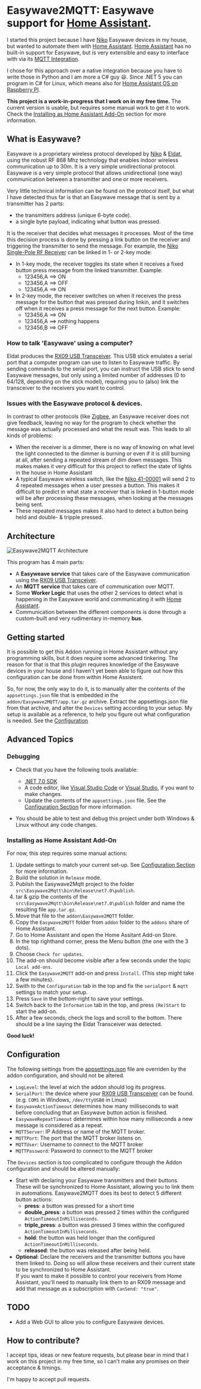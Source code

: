 # Easywave2MQTT: Easywave support for [Home Assistant](https://www.home-assistant.io/).

I started this project because I have [Niko](https://www.niko.eu/) Easywave devices in my house, but wanted to automate them with [Home Assistant](https://www.home-assistant.io/).  [Home Assistant](https://www.home-assistant.io/) has no built-in support for Easywave, but is very extensible and easy to interface with via its [MQTT Integration](https://www.home-assistant.io/integrations/mqtt/).

I chose for this approach over a native integration because you have to write those in Python and I am more a C# guy :smiley:. Since .NET 5 you can program in C# for Linux, which means also for [Home Assistant OS on Raspberry PI](https://www.home-assistant.io/installation/raspberrypi).

**This project is a work-in-progress that I work on in my free time.**  The current version is usable, but requires some manual work to get it to work.  Check the [Installing as Home Assistant Add-On](#installing-as-home-assistant-add-on) section for more information.

## What is Easywave?

Easywave is a proprietary wireless protocol developed by [Niko](https://www.niko.eu/) & [Eldat](https://www.eldat.de/), using the robust RF 868 Mhz technology that enables indoor wireless communication up to 30m.  It is a very simple unidirectional protocol. Easywave is a very simple protocol that allows unidirectional (one way) communication between a transmitter and one or more receivers.

Very little technical information can be found on the protocol itself, but what I have detected thus far is that an Easywave message that is sent by a transmitter has 2 parts:

- the transmitters address (unique 6-byte code).
- a single byte payload, indicating what button was pressed.

It is the receiver that decides what messages it processes.  Most of the time this decision process is done by pressing a link button
on the receiver and triggering the transmitter to send the message. For example, the 
[Niko Single-Pole RF Receiver](https://www.niko.eu/en/products/switching-material-and-socket-outlets/wireless-solutions/one-channel-flush-mounting-wireless-receiver-single-pole-potential-free-productmodel-niko-3f9e1469-93a4-5b9e-94aa-da26caa6a03a)
can be linked in 1- or 2-key mode:

- In 1-key mode, the receiver toggles its state when it receives a fixed button press message from the linked transmitter.
  Example:
  - 123456,A ==> ON
  - 123456,A ==> OFF
  - 123456,A ==> ON
- In 2-key mode, the receiver switches on when it receives the press message for the button that was pressed during linkin, and it switches off when it receives a press message for the next button.
  Example:
  - 123456,A ==> ON
  - 123456,A ==> nothing happens
  - 123456,B ==> OFF

### How to talk 'Easywave' using a computer?

Eldat produces the [RX09 USB Transceiver](https://www.eldat.de/produkte/schnittstellen/rx09e_en.html). This USB stick emulates a serial port that a computer program can use to listen to Easywave traffic. By sending commands to the serial port, you can instruct the USB stick to send Easywave messages, but only using a limited number of addresses (0 to 64/128, depending on the stick model), requiring you to (also) link the transceiver to the receivers you want to control.

### Issues with the Easywave protocol & devices.

In contrast to other protocols (like [Zigbee](https://en.wikipedia.org/wiki/Zigbee), an Easywave receiver does not give feedback, leaving no way for the program to check whether the message was actually processed and what the result was.  This leads to all kinds of problems:

- When the receiver is a dimmer, there is no way of knowing on what level the light connected to the dimmer is burning or even if it is still burning at all, after sending a repeated stream of dim down messages.
  This makes makes it very difficult for this project to reflect the state of lights in the house in Home Assistant
- A typical Easywave wireless switch, like the [Niko 41-00001](https://www.niko.eu/en/products/wireless-controls/wireless-switch-with-two-buttons-productmodel-niko-fbacd5f6-94fc-5ce9-af7c-7394469b12c0) will send 2 to 4 repeated messages when a user presses a button.  This makes it difficult to predict in what state a receiver that is linked in 1-button mode will be after processing these messages, when looking at the messages being sent.
- These repeated messages makes it also hard to detect a button being held and double- & tripple pressed.

## Architecture

![Easywave2MQTT Architecture](./blob/main/Architecture.png)

This program has 4 main parts:

- A **Easyweave service** that takes care of the Easywave communication using the [RX09 USB Transceiver](https://www.eldat.de/produkte/schnittstellen/rx09e_en.html).
- An **MQTT service** that takes care of communication over MQTT.
- Some **Worker Logic** that uses the other 2 services to detect what is happening in the Easywave world and 
  communicating it with [Home Assistant](https://www.home-assistant.io/).
- Communication between the different components is done through a custom-built and very rudimentary in-memory **bus**.

## Getting started

It is possible to get this Addon running in Home Assistant without any programming skills, but it does require some advanced tinkering.  The reason for that is that this plugin requires knowledge of the Easywave devices in your house and I haven't yet been able to figure out how this configuration can be done from within Home Assistent.

So, for now, the only way to do it, is to manually alter the contents of the `appsettings.json` file that is embedded in the `addon/Easywave2MQTT/app.tar.gz` archive.
Extract the appsettings.json file from that archive, and alter the `Devices` setting according to your setup.  My setup is available as a reference, to help you figure out what configuration is needed.  See the [Configuration]()



## Advanced Topics

### Debugging

- Check that you have the following tools available:

  - [.NET 7.0 SDK](https://dotnet.microsoft.com/en-us/download/dotnet/7.0)
  - A code editor, like [Visual Studio Code](https://code.visualstudio.com/) or [Visual Studio](https://visualstudio.microsoft.com/), if you want to make changes.
  - Update the contents of the `appsettings.json` file.  See the [Configuration Section](#configuration) for more information.
- You should be able to test and debug this project under both Windows & Linux without any code changes.

### Installing as Home Assistant Add-On

For now, this step requires some manual actions:

1) Update settings to match your current set-up.  See [Configuration Section](#configuration) for more information.
2) Build the solution in `Release` mode.
3) Publish the Easywave2Mqtt project to the folder `src\Easywave2Mqtt\bin\Release\net7.0\publish`.
4) tar & gzip the contents of the `src\Easywave2Mqtt\bin\Release\net7.0\publish` folder and name the resulting file `app.tar.gz`.
5) Move that file to the `addon\Easywave2MQTT` folder.
6) Copy the `Easywave2MQTT` folder from `addon` folder to the `addons` share of Home Assistant.
7) Go to Home Assistant and open the Home Assitant Add-on Store.
8) In the top righthand corner, press the Menu button (the one with the 3 dots).
9) Choose `Check for updates`.
10) The add-on should become visible after a few seconds under the topic `Local add-ons`.
11) Click the `Easywave2MQTT` add-on and press `Install`. (This step might take a few minutes).
12) Swith to the `Configuration` tab in the top and fix the `serialport` & `mqtt` settings to match your setup.
13) Press `Save` in the bottom-right to save your settings.
14) Switch back to the `Information` tab in the top, and press `(Re)Start` to start the add-on.
15) After a few seconds, check the logs and scroll to the bottom.
   There should be a line saying the Eldat Transceiver was detected.

**Good luck!**

## Configuration

The following settings from the [appsettings.json](./src/Easywave2Mqtt/appsettings.json) file are overriden by the addon configuration, and should not be altered.

- `LogLevel`: the level at wich the addon should log its progress.
- `SerialPort`: the device where your [RX09 USB Transceiver](https://www.eldat.de/produkte/schnittstellen/rx09e_en.html) can be found.  (e.g. `COM1` in Windows, `/dev/ttyUSB0` in Linux)
- `EasywaveActionTimeout` determines how many milliseconds to wait before concluding that an Easywave button action is finished.
- `EasywaveRepeatTimeout` determines within how many milliseconds a new message is considered as a repeat.
- `MQTTServer`: IP Address or name of the MQTT broker.
- `MQTTPort`: The port that the MQTT broker listens on.
- `MQTTUser`: Username to connect to the MQTT broker
- `MQTTPassword`: Password to connect to the MQTT broker

The `Devices` section is too complicated to configure through the Addon configuration and should be altered manually:
- Start with declaring your Easywave transmitters and their buttons.  These will be synchronized to Home Assistant, allowing you to link them in automations.  Easywave2MQTT does its best to detect 5 different button actions:
  - **press**: a button was pressed for a short time
  - **double_press**: a button was pressed 2 times within the configured `ActionTimeoutInMilliseconds`.
  - **triple_press**: a button was pressed 3 times within the configured `ActionTimeoutInMilliseconds`.
  - **hold**: the button was held longer than the configured `ActionTimeoutInMilliseconds`.
  - **released**: the button was released after being held.
- **Optional**: Declare the receivers and the transmitter buttons you have them linked to.  Doing so will allow these receivers and their current state to be synchronized to Home Assistant.  
  If you want to make it possible to control your receivers from Home Assistant, you'll need to manually link them to an RX09 message and add that message as a subscription with `CanSend: "true"`.

## TODO

- Add a Web GUI to allow you to configure Easywave devices.

## How to contribute?

I accept tips, ideas or new feature requests, but please bear in mind that I work on this project in my free time, so I can't make any promises on their acceptance & timings.

I'm happy to accept pull requests.


